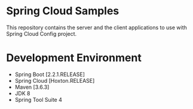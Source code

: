 # Spring Cloud Samples

This repository contains the server and the client applications to use with Spring Cloud Config project.

# Development Environment

- Spring Boot [2.2.1.RELEASE]
- Spring Cloud [Hoxton.RELEASE]
- Maven [3.6.3]
- JDK 8
- Spring Tool Suite 4
